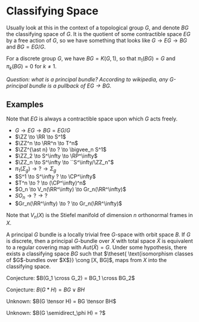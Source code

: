 # Classifying Space

Usually look at this in the context of a topological group $G$, and denote $BG$ the classifying space of $G$. It is the quotient of some contractible space $EG$ by a free action of $G$, so we have something that looks like $G \to EG \to BG$ and $BG = EG/G$.

For a discrete group $G$, we have $BG = K(G,1)$, so that $\pi_1(BG) = G$ and $\pi_k(BG) = 0$ for $k \neq 1$.

*Question: what is a principal bundle? According to wikipedia, any G-principal bundle is a pullback of $EG \to BG$.*

## Examples

Note that $EG$ is always a contractible space upon which $G$ acts freely.

- $G \to EG \to BG = EG/G$
- $\ZZ \to \RR \to S^1$
- $\ZZ^n \to \RR^n \to T^n$
- $\ZZ^{\ast n} \to ? \to \bigvee_n S^1$
- $\ZZ_2 \to S^\infty \to \RP^\infty$
- $\ZZ_n \to S^\infty \to ``S^\infty/\ZZ_n"$
- $\pi_1(\Sigma_g) \to ? \to \Sigma_g$
- $S^1 \to S^\infty ? \to \CP^\infty$
- $T^n \to ? \to (\CP^\infty)^n$
- $O_n \to V_n(\RR^\infty) \to Gr_n(\RR^\infty)$
- $SO_n \to ? \to ?$
- $Gr_n(\RR^\infty) \to ? \to Gr_n(\RR^\infty)$


Note that $V_n(X)$ is the Stiefel manifold of dimension $n$ orthonormal frames in $X$.

A principal $G$ bundle is a locally trivial free $G$-space with orbit space $B$. If $G$ is discrete, then a principal $G$-bundle over $X$ with total space $\tilde X$ is equivalent to a regular covering map with $Aut(\tilde X) = G$. Under some hypothesis, there exists a classifying space $BG$ such that $\theset{ \text{isomorphism classes of $G$-bundles over $X$}} \cong [X, BG]$, maps from $X$ into the classifying space.

Conjecture: $B(G_1 \cross G_2) = BG_1 \cross BG_2$

Conjecture: $B(G \ast H) = BG \vee BH$

Unknown: $B(G \tensor H) = BG \tensor BH$

Unknown: $B(G \semidirect_\phi H) = ?$
